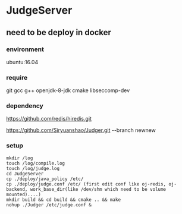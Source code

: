 # JudgeServer

## need to be deploy in docker

### environment
ubuntu:16.04

### require
git gcc g++ openjdk-8-jdk cmake libseccomp-dev

### dependency
https://github.com/redis/hiredis.git

https://github.com/Siryuanshao/Judger.git --branch newnew

### setup
```
mkdir /log
touch /log/compile.log
touch /log/judge.log
cd JudgeServer
cp ./deploy/java_policy /etc/
cp ./deploy/judge.conf /etc/ (first edit conf like oj-redis, oj-backend, work_base_dir(like /dev/shm which need to be volume mounted)....)
mkdir build && cd build && cmake .. && make
nohup ./Judger /etc/judge.conf &
```
